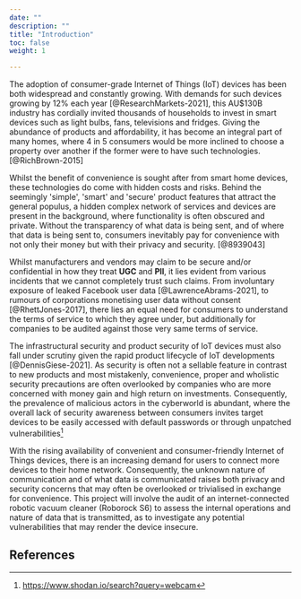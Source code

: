 ```yaml
---
date: ""
description: ""
title: "Introduction"
toc: false
weight: 1

---
```


The adoption of consumer-grade Internet of Things (IoT) devices has been both widespread and constantly growing. With demands for such devices growing by 12% each year [@ResearchMarkets-2021], this AU$130B industry has cordially invited thousands of households to invest in smart devices such as light bulbs, fans, televisions and fridges. Giving the abundance of products and affordability, it has become an integral part of many homes, where 4 in 5 consumers would be more inclined to choose a property over another if the former were to have such technologies. [@RichBrown-2015]

Whilst the benefit of convenience is sought after from smart home devices, these technologies do come with hidden costs and risks. Behind the seemingly 'simple', 'smart' and 'secure' product features that attract the general populus, a hidden complex network of services and devices are present in the background, where functionality is often obscured and private. Without the transparency of what data is being sent, and of where that data is being sent to, consumers inevitably pay for convenience with not only their money but with their privacy and security. [@8939043]

Whilst manufacturers and vendors may claim to be secure and/or confidential in how they treat **UGC** and **PII**, it lies evident from various incidents that we cannot completely trust such claims. From involuntary exposure of leaked Facebook user data [@LawrenceAbrams-2021], to rumours of corporations monetising user data without consent [@RhettJones-2017], there lies an equal need for consumers to understand the terms of service to which they agree under, but additionally for companies to be audited against those very same terms of service.

The infrastructural security and product security of IoT devices must also fall under scrutiny given the rapid product lifecycle of IoT developments [@DennisGiese-2021]. As security is often not a sellable feature in contrast to new products and most mistakenly, convenience, proper and wholistic security precautions are often overlooked by companies who are more concerned with money gain and high return on investments. Consequently, the prevalence of malicious actors in the cyberworld is abundant, where the overall lack of security awareness between consumers invites target devices to be easily accessed with default passwords or through unpatched vulnerabilities[^shodan_webcam]

[^shodan_webcam]: https://www.shodan.io/search?query=webcam

With the rising availability of convenient and consumer-friendly Internet of Things devices, there is an increasing demand for users to connect more devices to their home network. Consequently, the unknown nature of communication and of what data is communicated raises both privacy and security concerns that may often be overlooked or trivialised in exchange for convenience. This project will involve the audit of an internet-connected robotic vacuum cleaner (Roborock S6) to assess the internal operations and nature of data that is transmitted, as to investigate any potential vulnerabilities that may render the device insecure.

## References
